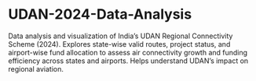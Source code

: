 # UDAN-2024-Data-Analysis
Data analysis and visualization of India’s UDAN Regional Connectivity Scheme (2024). Explores state-wise valid routes, project status, and airport-wise fund allocation to assess air connectivity growth and funding efficiency across states and airports. Helps understand UDAN’s impact on regional aviation.
